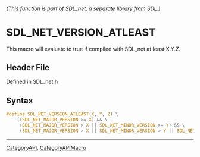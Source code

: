 ###### (This function is part of SDL_net, a separate library from SDL.)
# SDL_NET_VERSION_ATLEAST

This macro will evaluate to true if compiled with SDL_net at least X.Y.Z.

## Header File

Defined in SDL_net.h

## Syntax

```c
#define SDL_NET_VERSION_ATLEAST(X, Y, Z) \
    ((SDL_NET_MAJOR_VERSION >= X) && \
     (SDL_NET_MAJOR_VERSION > X || SDL_NET_MINOR_VERSION >= Y) && \
     (SDL_NET_MAJOR_VERSION > X || SDL_NET_MINOR_VERSION > Y || SDL_NET_MICRO_VERSION >= Z))
```

----
[CategoryAPI](CategoryAPI), [CategoryAPIMacro](CategoryAPIMacro)

